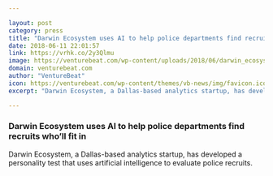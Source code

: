 ```yaml
---

layout: post
category: press
title: "Darwin Ecosystem uses AI to help police departments find recruits who’ll fit in"
date: 2018-06-11 22:01:57
link: https://vrhk.co/2y3Qlmu
image: https://venturebeat.com/wp-content/uploads/2018/06/darwin_ecosystems.png?fit=1500%2C1000&strip=all
domain: venturebeat.com
author: "VentureBeat"
icon: https://venturebeat.com/wp-content/themes/vb-news/img/favicon.ico
excerpt: "Darwin Ecosystem, a Dallas-based analytics startup, has developed a personality test that uses artificial intelligence to evaluate police recruits."

---
```


### Darwin Ecosystem uses AI to help police departments find recruits who’ll fit in

Darwin Ecosystem, a Dallas-based analytics startup, has developed a personality test that uses artificial intelligence to evaluate police recruits.